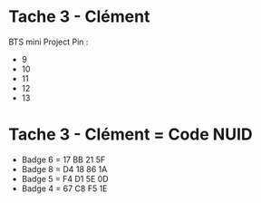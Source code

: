 # Tache 3 - Clément
BTS mini Project
Pin    :
- 9
- 10
- 11
- 12
- 13


# Tache 3 - Clément = Code NUID

- Badge 6 = 17 BB 21 5F
- Badge 8 = D4 18 86 1A
- Badge 5 = F4 D1 5E 0D
- Badge 4 = 67 C8 F5 1E
